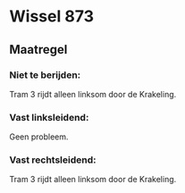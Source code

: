 # Wissel 873
## Maatregel
### Niet te berijden:
Tram 3 rijdt alleen linksom door de Krakeling.
### Vast linksleidend:
Geen probleem.
### Vast rechtsleidend:
Tram 3 rijdt alleen linksom door de Krakeling.
